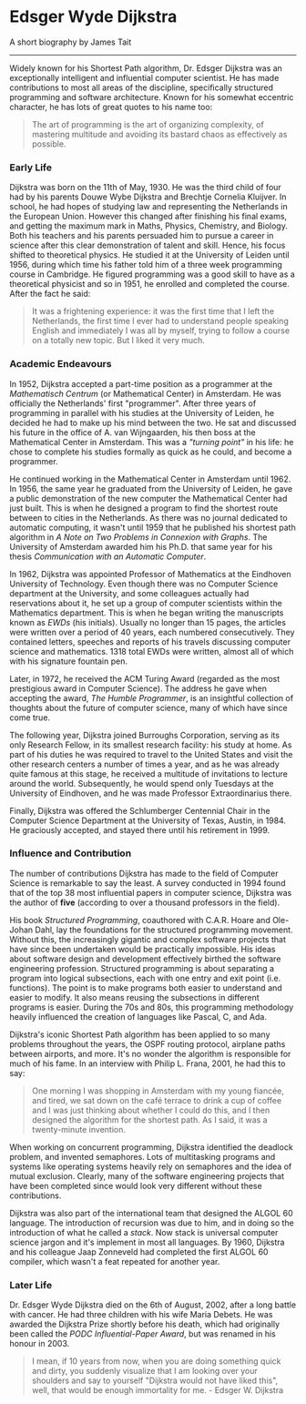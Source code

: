 # Edsger Wyde Dijkstra
A short biography by James Tait

---

Widely known for his Shortest Path algorithm, Dr. Edsger Dijkstra was an exceptionally intelligent and influential computer scientist. He has made contributions to most all areas of the discipline, specifically structured programming and software architecture. Known for his somewhat eccentric character, he has lots of great quotes to his name too:

>The art of programming is the art of organizing complexity, of mastering multitude and avoiding its bastard chaos as effectively as possible.

### Early Life
Dijkstra was born on the 11th of May, 1930. He was the third child of four had by his parents Douwe Wybe Dijkstra and Brechtje Cornelia Kluijver. In school, he had hopes of studying law and representing the Netherlands in the European Union. However this changed after finishing his final exams, and getting the maximum mark in Maths, Physics, Chemistry, and Biology. Both his teachers and his parents persuaded him to pursue a career in science after this clear demonstration of talent and skill. Hence, his focus shifted to theoretical physics. He studied it at the University of Leiden until 1956, during which time his father told him of a three week programming course in Cambridge. He figured programming was a good skill to have as a theoretical physicist and so in 1951, he enrolled and completed the course. After the fact he said:

>It was a frightening experience: it was the first time that I left the Netherlands, the first time I ever had to understand people speaking English and immediately I was all by myself, trying to follow a course on a totally new topic. But I liked it very much.

### Academic Endeavours
In 1952, Dijkstra accepted a part-time position as a programmer at the *Mathematisch Centrum* (or Mathematical Center) in Amsterdam. He was officially the Netherlands' first "programmer". After three years of programming in parallel with his studies at the University of Leiden, he decided he had to make up his mind between the two. He sat and discussed his future in the office of A. van Wijngaarden, his then boss at the Mathematical Center in Amsterdam. This was a *"turning point"* in his life: he chose to complete his studies formally as quick as he could, and become a programmer.

He continued working in the Mathematical Center in Amsterdam until 1962. In 1956, the same year he graduated from the University of Leiden, he gave a public demonstration of the new computer the Mathematical Center had just built. This is when he designed a program to find the shortest route between to cities in the Netherlands. As there was no journal dedicated to automatic computing, it wasn't until 1959 that he published his shortest path algorithm in *A Note on Two Problems in Connexion with Graphs*. The University of Amsterdam awarded him his Ph.D. that same year for his thesis *Communication with an Automatic Computer*.

In 1962, Dijkstra was appointed Professor of Mathematics at the Eindhoven University of Technology. Even though there was no Computer Science department at the University, and some colleagues actually had reservations about it, he set up a group of computer scientists within the Mathematics department. This is when he began writing the manuscripts known as *EWDs* (his initials). Usually no longer than 15 pages, the articles were written over a period of 40 years, each numbered consecutively. They contained letters, speeches and reports of his travels discussing computer science and mathematics. 1318 total EWDs were written, almost all of which with his signature fountain pen.

Later, in 1972, he received the ACM Turing Award (regarded as the most prestigious award in Computer Science). The address he gave when accepting the award, *The Humble Programmer*, is an insightful collection of thoughts about the future of computer science, many of which have since come true.

The following year, Dijkstra joined Burroughs Corporation, serving as its only Research Fellow, in its smallest research facility: his study at home. As part of his duties he was required to travel to the United States and visit the other research centers a number of times a year, and as he was already quite famous at this stage, he received a multitude of invitations to lecture around the world. Subsequently, he would spend only Tuesdays at the University of Eindhoven, and he was made Professor Extraordinarius there.

Finally, Dijkstra was offered the Schlumberger Centennial Chair in the Computer Science Department at the University of Texas, Austin, in 1984. He graciously accepted, and stayed there until his retirement in 1999.

### Influence and Contribution
The number of contributions Dijkstra has made to the field of Computer Science is remarkable to say the least. A survey conducted in 1994 found that of the top 38 most influential papers in computer science, Dijkstra was the author of **five** (according to over a thousand professors in the field).

His book *Structured Programming*, coauthored with C.A.R. Hoare and Ole-Johan Dahl, lay the foundations for the structured programming movement. Without this, the increasingly gigantic and complex software projects that have since been undertaken would be practically impossible. His ideas about software design and development effectively birthed the software engineering profession. Structured programming is about separating a program into logical subsections, each with one entry and exit point (i.e. functions). The point is to make programs both easier to understand and easier to modify. It also means reusing the subsections in different programs is easier. During the 70s and 80s, this programming methodology heavily influenced the creation of languages like Pascal, C, and Ada.

Dijkstra's iconic Shortest Path algorithm has been applied to so many problems throughout the years, the OSPF routing protocol, airplane paths between airports, and more. It's no wonder the algorithm is responsible for much of his fame. In an interview with Philip L. Frana, 2001, he had this to say:

>One morning I was shopping in Amsterdam with my young fiancée, and tired, we sat down on the café terrace to drink a cup of coffee and I was just thinking about whether I could do this, and I then designed the algorithm for the shortest path. As I said, it was a twenty-minute invention.

When working on concurrent programming, Dijkstra identified the deadlock problem, and invented semaphores. Lots of multitasking programs and systems like operating systems heavily rely on semaphores and the idea of mutual exclusion. Clearly, many of the software engineering projects that have been completed since would look very different without these contributions.

Dijkstra was also part of the international team that designed the ALGOL 60 language. The introduction of recursion was due to him, and in doing so the introduction of what he called a *stack*. Now stack is universal computer science jargon and it's implement in most all languages. By 1960, Dijkstra and his colleague Jaap Zonneveld had completed the first ALGOL 60 compiler, which wasn't a feat repeated for another year.

### Later Life
Dr. Edsger Wyde Dijkstra died on the 6th of August, 2002, after a long battle with cancer. He had three children with his wife Maria Debets. He was awarded the Dijkstra Prize shortly before his death, which had originally been called the *PODC Influential-Paper Award*, but was renamed in his honour in 2003.

>I mean, if 10 years from now, when you are doing something quick and dirty, you suddenly visualize that I am looking over your shoulders and say to yourself "Dijkstra would not have liked this", well, that would be enough immortality for me. - Edsger W. Dijkstra
